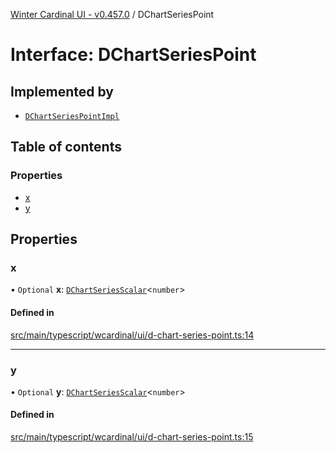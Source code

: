 [Winter Cardinal UI - v0.457.0](../index.md) / DChartSeriesPoint

# Interface: DChartSeriesPoint

## Implemented by

- [`DChartSeriesPointImpl`](../classes/DChartSeriesPointImpl.md)

## Table of contents

### Properties

- [x](DChartSeriesPoint.md#x)
- [y](DChartSeriesPoint.md#y)

## Properties

### x

• `Optional` **x**: [`DChartSeriesScalar`](../index.md#dchartseriesscalar)\<`number`\>

#### Defined in

[src/main/typescript/wcardinal/ui/d-chart-series-point.ts:14](https://github.com/winter-cardinal/winter-cardinal-ui/blob/v0.457.0/src/main/typescript/wcardinal/ui/d-chart-series-point.ts#L14)

___

### y

• `Optional` **y**: [`DChartSeriesScalar`](../index.md#dchartseriesscalar)\<`number`\>

#### Defined in

[src/main/typescript/wcardinal/ui/d-chart-series-point.ts:15](https://github.com/winter-cardinal/winter-cardinal-ui/blob/v0.457.0/src/main/typescript/wcardinal/ui/d-chart-series-point.ts#L15)
